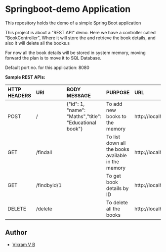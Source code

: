 # Springboot-demo Application
This repository holds the demo of a simple Spring Boot application

This project is about a "REST API" demo. Here we have a controller called "BookController", Where it will store the and retrieve the book details, and also it will delete all the books.s

For now all the book details will be stored in system memory, moving forward the plan is to move it to SQL Database.


Default port no. for this application: 8080

**Sample REST APIs:**

| HTTP HEADERS | URI              | BODY MESSAGE                                           | PURPOSE                                            | URL                              |
|:-------------|:-----------------|:-------------------------------------------------------|:---------------------------------------------------|:---------------------------------|
| POST         | /                | {"id": 1, "name": "Maths","title": "Educational book"} | To add new books to the memory                     | http://localhost:8080/           |
| GET          | /findall         |                                                        | To list down all the books available in the memory | http://localhost:8080/findall    |
| GET          | /findbyid/1      |                                                        | To get book details by ID                          | http://localhost:8080/findbyid/1 |
| DELETE       | /delete          |                                                        | To delete all the books                            | http://localhost:8080/delete     |






## Author
- [Vikram V B](https://github.com/vikramkrish) 

